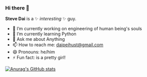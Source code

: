 ### Hi there 👋


**Steve Dai** is a ✨ _interesting_ ✨ guy.

- 🔭 I’m currently working on engineering of human being's souls
- 🌱 I’m currently learning Python
- 💬 Ask me about Anything
- 📫 How to reach me: daipeihust@gmail.com
- 😄 Pronouns: he/him
- ⚡ Fun fact:  is a pretty girl!

[![Anurag's GitHub stats](https://github-readme-stats.vercel.app/api?username=daipeihust)](https://github.com/anuraghazra/github-readme-stats)
